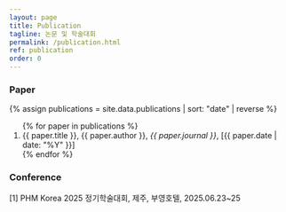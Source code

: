```yaml
---
layout: page
title: Publication
tagline: 논문 및 학술대회
permalink: /publication.html
ref: publication
order: 0
---
```


### Paper

{% assign publications = site.data.publications | sort: "date" | reverse %}
<ol>
  {% for paper in publications %}
    <li>
      {{ paper.title }}, {{ paper.author }}, <i>{{ paper.journal }}</i>, [{{ paper.date | date: "%Y"  }}] 
    </li>
  {% endfor %}
</ol>

### Conference

[1] PHM Korea 2025 정기학술대회, 제주, 부영호텔, 2025.06.23~25

